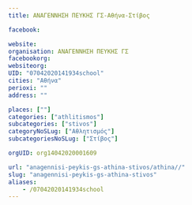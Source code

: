```yaml
---
title: ΑΝΑΓΕΝΝΗΣΗ ΠΕΥΚΗΣ ΓΣ-Αθήνα-Στίβος

facebook:

website:
organisation: ΑΝΑΓΕΝΝΗΣΗ ΠΕΥΚΗΣ ΓΣ
facebookorg:
websiteorg:
UID: "07042020141934school"
cities: "Αθήνα"
perioxi: ""
address: ""

places: [""]
categories: ["athlitismos"]
subcategories: ["stivos"]
categoryNoSLug: ["Αθλητισμός"]
subcategoriesNoSLug: ["Στίβος"]

orgUID: org14042020001609

url: "anagennisi-peykis-gs-athina-stivos/athina//"
slug: "anagennisi-peykis-gs-athina-stivos"
aliases:
    - /07042020141934school
---
```





